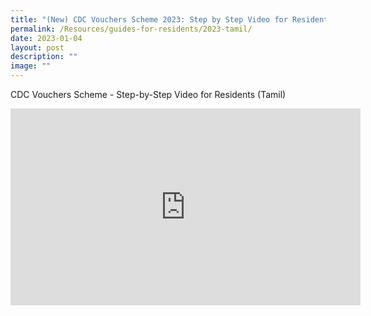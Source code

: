 ```yaml
---
title: "(New) CDC Vouchers Scheme 2023: Step by Step Video for Residents (Tamil)"
permalink: /Resources/guides-for-residents/2023-tamil/
date: 2023-01-04
layout: post
description: ""
image: ""
---
```

CDC Vouchers Scheme - Step-by-Step Video for Residents (Tamil)


<iframe width="560" height="315" src="https://www.youtube.com/embed/6n8OEylGiII" title="YouTube video player" frameborder="0" allow="accelerometer; autoplay; clipboard-write; encrypted-media; gyroscope; picture-in-picture" allowfullscreen></iframe>